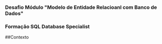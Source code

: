 ### Desafio Módulo "Modelo de Entidade Relacioanl com Banco de Dados"
### Formação SQL Database Specialist

##Contexto

